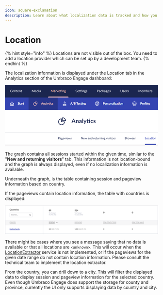 ```yaml
---
icon: square-exclamation
description: Learn about what localization data is tracked and how you can view it.
---
```


# Location

{% hint style="info" %}
Locations are not visible out of the box. You need to add a location provider which can be set up by a development team.
{% endhint %}

The localization information is displayed under the Location tab in the Analytics section of the Umbraco Engage dashboard:

![Location tab, located under the Analytics section](../../.gitbook/assets/engage-analytics-location.png)

The graph contains all sessions started within the given time, similar to the "**New and returning visitors**" tab. This information is not location-bound and the graph is always displayed, even if no localization information is available.

Underneath the graph, is the table containing session and pageview information based on country.

If the pageviews contain location information, the table with countries is displayed:

![Location table with data](../../.gitbook/assets/engage-analytics-location-countries.png)

There might be cases where you see a message saying that no data is available or that all locations are `<unknown>`. This will occur when the [LocationExtractor](../../../../analytics/extending-analytics/implement-an-ip-to-location-provider/) service is not implemented, or if the pageviews for the given date range do not contain location information. Please consult the technical team to implement the location extractor.&#x20;

From the country, you can drill down to a city. This will filter the displayed data to display session and pageview information for the selected country. Even though Umbraco Engage does support the storage for county and province, currently the UI only supports displaying data by country and city.
